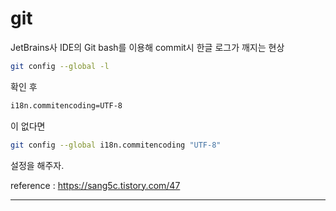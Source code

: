 # git

JetBrains사 IDE의 Git bash를 이용해 commit시 한글 로그가 깨지는 현상  

``` bash
git config --global -l
```
확인 후

``` bash
i18n.commitencoding=UTF-8
```
이 없다면

```bash
git config --global i18n.commitencoding "UTF-8"
```
설정을 해주자.

reference : https://sang5c.tistory.com/47

--- 
